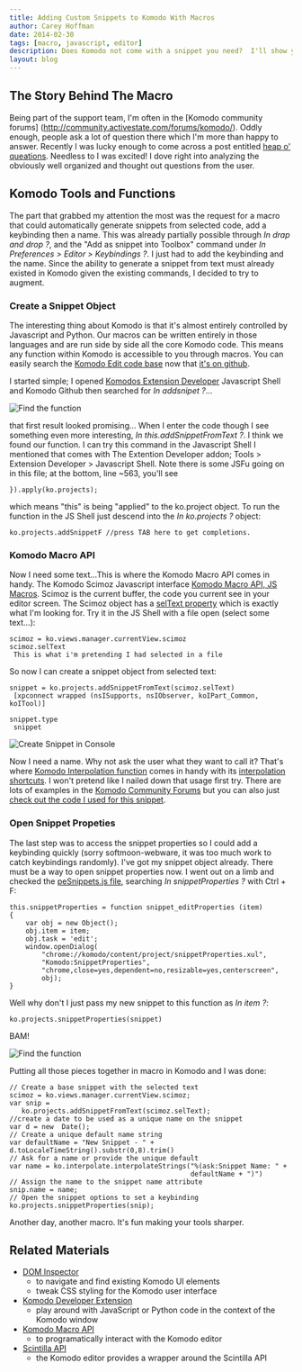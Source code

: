 ```yaml
---
title: Adding Custom Snippets to Komodo With Macros
author: Carey Hoffman
date: 2014-02-30
tags: [macro, javascript, editor]
description: Does Komodo not come with a snippet you need?  I'll show you how to create that snippet with one keybinding using Komodo macro's.  We heard you liked keybindings too, so we're gonna put a keybinding in that keybound snippet.
layout: blog
---
```


## The Story Behind The Macro

Being part of the support team, I'm often in the [Komodo community forums]
(http://community.activestate.com/forums/komodo/).  Oddly enough, people ask a
lot of question there which I'm more than happy to answer.  Recently I was lucky
enough to come across a post entitled [heap o' queations](http://community.activestate.com/node/10713).
Needless to I was excited!  I dove right into analyzing the obviously well organized and
thought out questions from the user.


## Komodo Tools and Functions

The part that grabbed my attention the most was the request for a macro that
could automatically generate snippets from selected code, add a keybinding then a
name.  This was already partially possible through _In drap and drop ?_, and the
"Add as snippet into Toolbox" command under _In Preferences > Editor > Keybindings ?_.
I just had to add the keybinding and the name.  Since the ability to generate a
snippet from text must already existed in Komodo given the existing commands, I
decided to try to augment.

### Create a Snippet Object

The interesting thing about Komodo is that it's almost entirely controlled by
Javascript and Python.  Our macros can be written entirely in those languages and
are run side by side all the core Komodo code. This means any function within Komodo
is accessible to you through macros.  You can easily search the [Komodo Edit code base](https://github.com/Komodo/KomodoEdit)
now that [it's on github](http://komodoide.com/blog/2014-03/komodo-edit-is-now-on-github/). 

I started simple; I opened [Komodos Extension Developer](http://community.activestate.com/node/1824)
Javascript Shell and Komodo Github then searched for _In addsnipet ?_...

![Find the function](/images/blog/2014-03/carey-addsnippet.PNG)

that first result looked promising... When I enter the code though I see something
even more interesting, _In this.addSnippetFromText ?_.  I think we found our
function.  I can try this command in the Javascript Shell I mentioned that comes
with The Extention Developer addon; Tools > Extension Developer > Javascript Shell.
Note there is some JSFu going on in this file; at the bottom, line ~563, you'll see

    }).apply(ko.projects);
    
which means "this" is being "applied" to the ko.project object.  To run the
function in the JS Shell just descend into the _In ko.projects ?_ object:

    ko.projects.addSnippetF //press TAB here to get completions.

### Komodo Macro API

Now I need some text...This is where the Komodo Macro API comes in handy.  The Komodo
Scimoz Javascript interface [Komodo Macro API, JS Macros](http://docs.activestate.com/komodo/8.5/macroapi.html#macroapi_js).
Scimoz is the current buffer, the code you current see in your editor screen.
The Scimoz object has a [selText property](http://docs.activestate.com/komodo/8.5/macroapi.html#selText)
which is exactly what I'm looking for.
Try it in the JS Shell with a file open (select some text...):

    scimoz = ko.views.manager.currentView.scimoz
    scimoz.selText
     This is what i'm pretending I had selected in a file
So now I can create a snippet object from selected text:

    snippet = ko.projects.addSnippetFromText(scimoz.selText)
     [xpconnect wrapped (nsISupports, nsIObserver, koIPart_Common, koITool)]
     
    snippet.type
     snippet
    
![Create Snippet in Console](/images/blog/2014-03/create-snippet-console.PNG)

Now I need a name.  Why not ask the user what they want to call it?  That's where
[Komodo Interpolation function](http://docs.activestate.com/komodo/8.5/macroapi.html#macroapi_interpolate)
comes in handy with its [interpolation shortcuts](http://docs.activestate.com/komodo/8.5/shortcuts.html#shortcuts_top).
I won't pretend like I nailed down that usage first try.  There are lots of examples
in the [Komodo Community Forums](http://community.activestate.com/forums/komodo)
but you can also just [check out the code I used for this snippet](https://github.com/Komodo/macros/blob/master/automagic_snippets_from_text.js#L24).

### Open Snippet Propeties

The last step was to access the snippet properties so I could add a keybinding
quickly (sorry softmoon-webware, it was too much work to catch keybindings randomly).
I've got my snippet object already.  There must be a way to open snippet properties
now.  I went out on a limb and checked the [peSnippets.js file](https://github.com/Komodo/KomodoEdit/blob/9bd4f2abe7f1263f4328d5f1248759056a33e2bd/src/chrome/komodo/content/project/peSnippet.js#L113),
searching _In snippetProperties ?_ with Ctrl + F:

    this.snippetProperties = function snippet_editProperties (item)
    {
        var obj = new Object();
        obj.item = item;
        obj.task = 'edit';
        window.openDialog(
            "chrome://komodo/content/project/snippetProperties.xul",
            "Komodo:SnippetProperties",
            "chrome,close=yes,dependent=no,resizable=yes,centerscreen",
            obj);
    }

Well why don't I just pass my new snippet to this function as _In item ?_:

    ko.projects.snippetProperties(snippet)
    
BAM!

![Find the function](/images/blog/2014-03/snippet-properties.png)

Putting all those pieces together in macro in Komodo and I was done:

    // Create a base snippet with the selected text
    scimoz = ko.views.manager.currentView.scimoz;
    var snip =
       ko.projects.addSnippetFromText(scimoz.selText);
    //create a date to be used as a unique name on the snippet
    var d = new  Date();
    // Create a unique default name string
    var defaultName = "New Snippet - " + d.toLocaleTimeString().substr(0,8).trim()
    // Ask for a name or provide the unique default
    var name = ko.interpolate.interpolateStrings("%(ask:Snippet Name: " +
                                                 defaultName + ")")
    // Assign the name to the snippet name attribute
    snip.name = name;
    // Open the snippet options to set a keybinding
    ko.projects.snippetProperties(snip);
    
Another day, another macro.  It's fun making your tools sharper.

## Related Materials

* [DOM Inspector](/framed/?http://community.activestate.com/xpi/dom-inspector)
  - to navigate and find existing Komodo UI elements
  - tweak CSS styling for the Komodo user interface
* [Komodo Developer Extension](/framed/?http://community.activestate.com/xpi/dom-inspector)
  - play around with JavaScript or Python code in the context of the Komodo window
* [Komodo Macro API](/framed/?http://docs.activestate.com/komodo/8.5/macroapi.html)
  - to programatically interact with the Komodo editor
* [Scintilla API](http://www.scintilla.org/ScintillaDoc.html)
  - the Komodo editor provides a wrapper around the Scintilla API
